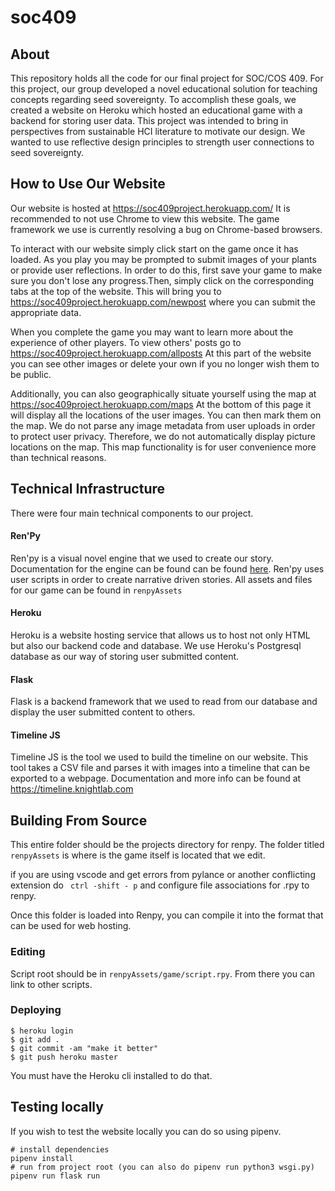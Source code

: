 # soc409
## About
This repository holds all the  code for our final project for SOC/COS 409.  For this project, our group developed a novel educational solution for teaching concepts regarding seed sovereignty. To accomplish these goals, we created a website on Heroku which hosted an educational game with a backend for storing user data. This project was intended to bring in perspectives from sustainable HCI  literature  to motivate our design.  We wanted to use reflective design principles to strength user connections to seed sovereignty.
 ## How to Use Our Website
Our website is hosted at https://soc409project.herokuapp.com/ It is recommended to not use Chrome to view this website.  The game framework we use is currently resolving a bug on Chrome-based  browsers.

 To interact with our website simply click start on the game once it has loaded. As you play you may be prompted to submit images of your plants or provide user reflections. In order to do this,  first save your game to make sure you don't lose any progress.Then, simply click on the corresponding tabs at the top of the website. This will bring you to https://soc409project.herokuapp.com/newpost where you can submit the appropriate data.


  When you complete the game you may want to learn more about the experience of other players.
  To view others' posts go to https://soc409project.herokuapp.com/allposts At  this part of the website you can see other images or delete your own if you no longer wish them to be public.

  Additionally, you can also geographically situate yourself using the map at https://soc409project.herokuapp.com/maps
    At the bottom of this page it will display all the locations of the user images. You can then mark them on the map.  We do not parse any image metadata from user uploads in order to protect user privacy. Therefore, we do not automatically display picture locations on the map. This map functionality is for user convenience more than technical reasons.

## Technical Infrastructure
There were four main technical components to our project.
 #### Ren'Py
 Ren'py is a visual novel engine that we used to create our story. Documentation for the engine can be found can be found [here](https://www.renpy.org/doc/html/). Ren'py  uses user scripts in order to create narrative driven  stories. All assets and files for our game can be found in `renpyAssets`
 #### Heroku
 Heroku  is a website hosting service that allows us to host not only HTML but also our backend code and database. We use Heroku's Postgresql  database as our way of storing user submitted content.
 #### Flask
 Flask is a backend framework that we used to read from our database  and display  the user submitted content to others.

#### Timeline JS
Timeline JS  is the tool we used to build the timeline on our website.  This tool takes a CSV file and parses it with images into a timeline that can be exported to a webpage. Documentation and more info can be found at https://timeline.knightlab.com
 ## Building From Source

This entire folder should be the projects directory for renpy. The folder titled `renpyAssets` is where is the game itself is located that we edit.

if you are using vscode and get errors from pylance or another conflicting extension do 
` ctrl -shift - p` 
and configure file associations for .rpy to renpy.

 Once this folder is loaded into Renpy,  you can compile it  into the format that can be used for web hosting.

### Editing
Script root should be in `renpyAssets/game/script.rpy`. From there you can link to other scripts.  

### Deploying 
```
$ heroku login
$ git add .
$ git commit -am "make it better"
$ git push heroku master
```
You must have the Heroku cli  installed to do that.

## Testing locally
If you wish to test the website locally you can do so using pipenv. 
```
# install dependencies
pipenv install 
# run from project root (you can also do pipenv run python3 wsgi.py)
pipenv run flask run
```
